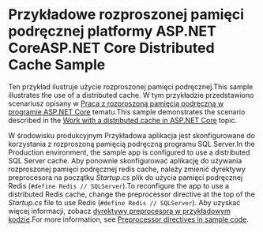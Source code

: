 # <a name="aspnet-core-distributed-cache-sample"></a><span data-ttu-id="39e09-101">Przykładowe rozproszonej pamięci podręcznej platformy ASP.NET Core</span><span class="sxs-lookup"><span data-stu-id="39e09-101">ASP.NET Core Distributed Cache Sample</span></span>

<span data-ttu-id="39e09-102">Ten przykład ilustruje użycie rozproszonej pamięci podręcznej.</span><span class="sxs-lookup"><span data-stu-id="39e09-102">This sample illustrates the use of a distributed cache.</span></span> <span data-ttu-id="39e09-103">W tym przykładzie przedstawiono scenariusz opisany w [Praca z rozproszoną pamięcią podręczną w programie ASP.NET Core](https://docs.microsoft.com/aspnet/core/performance/caching/distributed) tematu.</span><span class="sxs-lookup"><span data-stu-id="39e09-103">This sample demonstrates the scenario described in the [Work with a distributed cache in ASP.NET Core](https://docs.microsoft.com/aspnet/core/performance/caching/distributed) topic.</span></span>

<span data-ttu-id="39e09-104">W środowisku produkcyjnym Przykładowa aplikacja jest skonfigurowane do korzystania z rozproszoną pamięcią podręczną programu SQL Server.</span><span class="sxs-lookup"><span data-stu-id="39e09-104">In the Production environment, the sample app is configured to use a distributed SQL Server cache.</span></span> <span data-ttu-id="39e09-105">Aby ponownie skonfigurować aplikację do używania rozproszonej pamięci podręcznej redis cache, należy zmienić dyrektywy preprocesora na początku *Startup.cs* plik do użycia pamięci podręcznej Redis (`#define Redis // SQLServer`).</span><span class="sxs-lookup"><span data-stu-id="39e09-105">To reconfigure the app to use a distributed Redis cache, change the preprocessor directive at the top of the *Startup.cs* file to use Redis (`#define Redis // SQLServer`).</span></span> <span data-ttu-id="39e09-106">Aby uzyskać więcej informacji, zobacz [dyrektywy preprocesora w przykładowym kodzie](https://docs.microsoft.com/aspnet/core/#preprocessor-directives-in-sample-code).</span><span class="sxs-lookup"><span data-stu-id="39e09-106">For more information, see [Preprocessor directives in sample code](https://docs.microsoft.com/aspnet/core/#preprocessor-directives-in-sample-code).</span></span>
